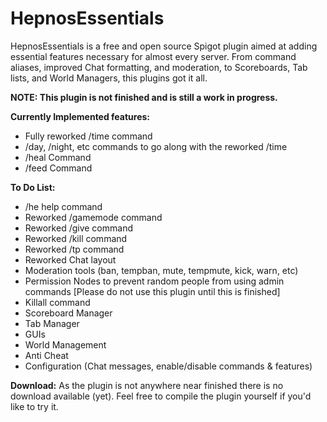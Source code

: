 # HepnosEssentials
HepnosEssentials is a free and open source Spigot plugin aimed at adding essential features necessary for almost every server. From command aliases, improved Chat formatting, and moderation, to Scoreboards, Tab lists, and World Managers, this plugins got it all.

**NOTE: This plugin is not finished and is still a work in progress.**

**Currently Implemented features:**
- Fully reworked /time command
- /day, /night, etc commands to go along with the reworked /time
- /heal Command
- /feed Command

**To Do List:**
- /he help command
- Reworked /gamemode command
- Reworked /give command
- Reworked /kill command
- Reworked /tp command
- Reworked Chat layout
- Moderation tools (ban, tempban, mute, tempmute, kick, warn, etc)
- Permission Nodes to prevent random people from using admin commands [Please do not use this plugin until this is finished]
- Killall command
- Scoreboard Manager
- Tab Manager
- GUIs
- World Management
- Anti Cheat
- Configuration (Chat messages, enable/disable commands & features)

**Download:** As the plugin is not anywhere near finished there is no download available (yet). Feel free to compile the plugin yourself if you'd like to try it.
